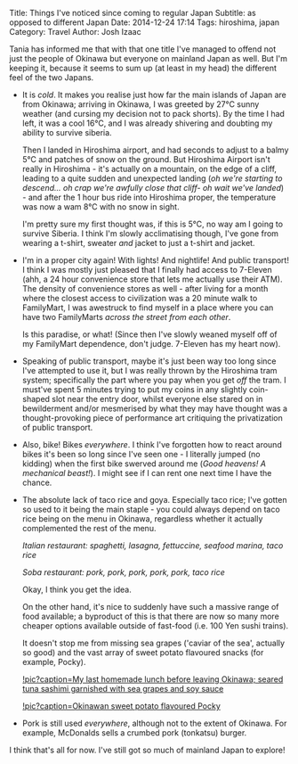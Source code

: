 Title: Things I've noticed since coming to regular Japan
Subtitle: as opposed to different Japan
Date: 2014-12-24 17:14
Tags: hiroshima, japan
Category: Travel
Author: Josh Izaac

Tania has informed me that with that one title I've managed to offend not just the people of Okinawa but everyone on mainland Japan as well. But I'm keeping it, because it seems to sum up (at least in my head) the different feel of the two Japans.

* It is *cold*. It makes you realise just how far the main islands of Japan are from Okinawa; arriving in Okinawa, I was greeted by 27°C sunny weather (and cursing my decision not to pack shorts). By the time I had left, it was a cool 16°C, and I was already shivering and doubting my ability to survive siberia.

	Then I landed in Hiroshima airport, and had seconds to adjust to a balmy 5°C and patches of snow on the ground. But Hiroshima Airport isn't really in Hiroshima - it's actually on a mountain, on the edge of a cliff, leading to a quite sudden and unexpected landing (*oh we're starting to descend... oh crap we're awfully close that cliff- oh wait we've landed*) - and after the 1 hour bus ride into Hiroshima proper, the temperature was now a wam 8°C with no snow in sight.

	I'm pretty sure my first thought was, if this is 5°C, no way am I going to survive Siberia. I think I'm slowly acclimatising though, I've gone from wearing a t-shirt, sweater *and* jacket to just a t-shirt and jacket.

* I'm in a proper city again! With lights! And nightlife! And public transport! I think I was mostly just pleased that I finally had access to 7-Eleven (ahh, a 24 hour convenience store that lets me actually use their ATM). The density of convenience stores as well - after living for a month where the closest access to civilization was a 20 minute walk to FamilyMart, I was awestruck to find myself in a place where you can have two FamilyMarts *across the street from each other*. 

	Is this paradise, or what! (Since then I've slowly weaned myself off of my FamilyMart dependence, don't judge. 7-Eleven has my heart now).

* Speaking of public transport, maybe it's just been way too long since I've attempted to use it, but I was really thrown by the Hiroshima tram system; specifically the part where you pay when you get *off* the tram. I must've spent 5 minutes trying to put my coins in any slightly coin-shaped slot near the entry door, whilst everyone else stared on in bewilderment and/or mesmerised by what they may have thought was a thought-provoking piece of performance art critiquing the privatization of public transport. 

* Also, bike! Bikes *everywhere*. I think I've forgotten how to react around bikes it's been so long since I've seen one - I literally jumped (no kidding) when the first bike swerved around me (*Good heavens! A mechanical beast!*). I might see if I can rent one next time I have the chance.

* The absolute lack of taco rice and goya. Especially taco rice; I've gotten so used to it being the main staple - you could always depend on taco rice being on the menu in Okinawa, regardless whether it actually complemented the rest of the menu.

	*Italian restaurant: spaghetti, lasagna, fettuccine, seafood marina, taco rice*

	*Soba restaurant: pork, pork, pork, pork, pork, taco rice* 

	Okay, I think you get the idea.

	On the other hand, it's nice to suddenly have such a massive range of food available; a byproduct of this is that there are now so many more cheaper options available outside of fast-food (i.e. 100 Yen sushi trains).
    
    It doesn't stop me from missing sea grapes ('caviar of the sea', actually so good) and the vast array of sweet potato flavoured snacks (for example, Pocky).
    
    [!pic?caption=My last homemade lunch before leaving Okinawa; seared tuna sashimi garnished with sea grapes and soy sauce](https://lh5.googleusercontent.com/-ekXH1bgCKqU/VJWAGx4fRKI/AAAAAAABGFg/_RQYKt5VvWA/w1315-h877-no/DSC05626.JPG)
    
    [!pic?caption=Okinawan sweet potato flavoured Pocky](https://lh3.googleusercontent.com/-jneZuei3vT0/VJQ4Tg79ZhI/AAAAAAABGBg/pqXDa1QXOi4/w1315-h877-no/DSC05612.JPG)

* Pork is still used *everywhere*, although not to the extent of Okinawa. For example, McDonalds sells a crumbed pork (tonkatsu) burger.

I think that's all for now. I've still got so much of mainland Japan to explore!